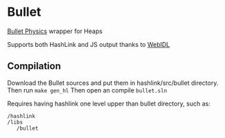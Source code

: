 # Bullet

[Bullet Physics](https://github.com/bulletphysics) wrapper for Heaps

Supports both HashLink and JS output thanks to [WebIDL](https://github.com/ncannasse/webidl)

## Compilation

Download the Bullet sources and put them in hashlink/src/bullet directory.
Then run `make gen_hl`
Then open an compile `bullet.sln`

Requires having hashlink one level upper than bullet directory, such as:

```
/hashlink
/libs
   /bullet
```

